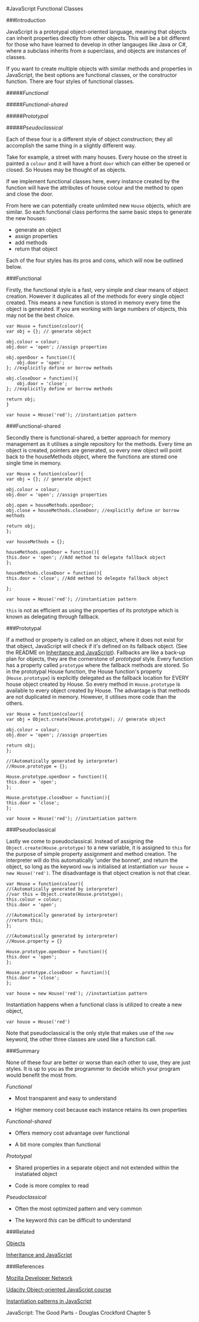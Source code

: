 #JavaScript Functional Classes

###Introduction

JavaScript is a prototypal object-oriented language, meaning that objects can inherit properties directly from other objects. This will be a bit different for those who have learned to develop in other langauges like Java or C#, where a subclass inherits from a superclass, and objects are instances of classes.

If you want to create multiple objects with similar methods and properties in JavaScript, the best options are functional classes, or the constructor function. There are four styles of functional classes.

#####*Functional*
 
#####*Functional-shared*

#####*Prototypal*

#####*Pseudoclassical*

Each of these four is a different style of object construction; they all accomplish the same thing in a slightly different way.

Take for example, a street with many houses. Every house on the street is painted a `colour` and it will have a front `door` which can either be opened or closed. So Houses may be thought of as objects.

If we implement functional classes here, every instance created by the function will have the attributes of house colour and the method to open and close the door.

From here we can potentially create unlimited new `House` objects, which are similar. So each functional class performs the same basic steps to generate the new houses:

* 	generate an object
* 	assign properties
*	add methods
*	return that object

Each of the four styles has its pros and cons, which will now be outlined below.

###Functional

Firstly, the functional style is a fast, very simple and clear means of object creation. However it duplicates all of the methods for every single object created. This means a new function is stored in memory every time the object is generated.  If you are working with large numbers of objects, this may not be the best choice.



	var House = function(colour){
    var obj = {}; // generate object

    obj.colour = colour;
    obj.door = 'open'; //assign properties

    obj.openDoor = function(){
        obj.door = 'open';
    }; //explicitly define or borrow methods

    obj.closeDoor = function(){
        obj.door = 'close';
    }; //explicitly define or borrow methods

    return obj;
	}

	var house = House('red'); //instantiation pattern


###Functional-shared

Secondly there is functional-shared, a better approach for memory management as it utilises a single repository for the methods. Every time an object is created, pointers are generated, so every new object will point back to the houseMethods object, where the functions are stored one single time in memory.


	var House = function(colour){
    var obj = {}; // generate object

    obj.colour = colour;
    obj.door = 'open'; //assign properties

    obj.open = houseMethods.openDoor;
    obj.close = houseMethods.closeDoor; //explicitly define or borrow methods

    return obj;
	};

	var houseMethods = {};

	houseMethods.openDoor = function(){
    this.door = 'open'; //Add method to delegate fallback object
	};

	houseMethods.closeDoor = function(){
    this.door = 'close'; //Add method to delegate fallback object

	};

	var house = House('red'); //instantiation pattern

`this` is not as efficient as using the properties of its prototype which is known as delegating through fallback.

###Prototypal

If a method or property is called on an object, where it does not exist for that object, JavaScript will check if it's defined on its fallback object. (See the README on [Inheritance and JavaScript](https://github.com/codingforeveryone/READMEs/blob/master/JavaScript/inheritance-and-javascript.md)).  Fallbacks are like a back-up plan for objects, they are the cornerstone of *prototypal* style. Every function has a property called `prototype` where the fallback methods are stored. So in the prototypal House function, the House function's property (`House.prototype`) is explicitly delegated as the fallback location for EVERY house object created by House. So every method in `House.prototype` is available to every object created by House. The advantage is that methods are not duplicated in memory. However, it utilises more code than the others.

	var House = function(colour){
    var obj = Object.create(House.prototype); // generate object

    obj.colour = colour;
    obj.door = 'open'; //assign properties

    return obj;
	};

	//(Automatically generated by interpreter)
	//House.prototype = {};

	House.prototype.openDoor = function(){
    this.door = 'open';
	};

	House.prototype.closeDoor = function(){
    this.door = 'close';
	};

	var house = House('red'); //instantiation pattern


###Pseudoclassical

Lastly we come to pseudoclassical. Instead of assigning the `Object.create(House.prototype)` to a new variable, it is assigned to `this` for the purpose of simple property assignment and method creation. The interpreter will do this automatically 'under the bonnet', and return the object, so long as the keyword `new` is initialised at instantiation `var house = new House('red')`. The disadvantage is that object creation is not that clear.

	var House = function(colour){
    //(Automatically generated by interpreter)
    //var this = Object.create(House.prototype);
    this.colour = colour;
    this.door = 'open';

    //(Automatically generated by interpreter)
    //return this;
	};

	//(Automatically generated by interpreter)
	//House.property = {}

	House.prototype.openDoor = function(){
    this.door = 'open';
	};

	House.prototype.closeDoor = function(){
    this.door = 'close';
	};

	var house = new House('red'); //instantiation pattern


Instantiation happens when a functional class is utilized to create a new object,

	var house = House('red')

Note that pseudoclassical is the only style that makes use of the `new` keyword, the other three classes are used like a function call.

###Summary

None of these four are better or worse than each other to use, they are just styles. It is up to you as the programmer to decide which your program would benefit the most from.

*Functional*

* Most transparent and easy to understand
 
* Higher memory cost because each instance retains its own properties

*Functional-shared*

* Offers memory cost advantage over functional

* A bit more complex than functional

*Prototypal*

* Shared properties in a separate object and not extended within the instatiated object

* Code is more complex to read

*Pseudoclassical*

* Often the most optimized pattern and very common

* The keyword *this* can be difficult to understand

###Related

[Objects](https://github.com/codingforeveryone/READMEs/blob/master/JavaScript/Objects.md)

[Inheritance and JavaScript](http://codingforeveryone.foundersandcoders.org/JavaScript/inheritance-and-javascript.html)

###References

[Mozilla Developer Network](https://developer.mozilla.org/en-US/docs/Web/JavaScript/Introduction_to_Object-Oriented_JavaScript)

[Udacity Object-oriented JavaScript course](https://www.udacity.com/course/object-oriented-javascript--ud015)

[Instantiation patterns in JavaScript](http://callmenick.com/post/instantiation-patterns-in-javascript)

JavaScript: The Good Parts - Douglas Crockford Chapter 5
